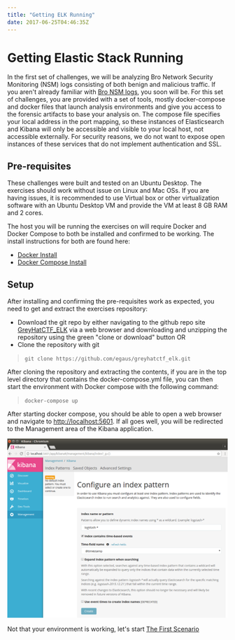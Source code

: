 ```yaml
---
title: "Getting ELK Running"
date: 2017-06-25T04:46:35Z
---
```


# Getting Elastic Stack Running

In the first set of challenges, we will be analyzing Bro Network Security Monitoring (NSM) logs consisting of both benign and malicious traffic.  If you aren't already familiar with [Bro NSM logs](https://www.bro.org/sphinx/), you soon will be.  For this set of challenges, you are provided with a set of tools, mostly docker-compose and docker files that launch analysis environments and give you access to the forensic artifacts to base your analysis on.  The compose file specifies your local address in the port mapping, so these instances of Elasticsearch and Kibana will only be accessible and visible to your local host, not accessible externally.  For security reasons, we do not want to expose open instances of these services that do not implement authentication and SSL.

## Pre-requisites

These challenges were built and tested on an Ubuntu Desktop.  The exercises should work without issue on Linux and Mac OSs.  If you are having issues, it is recommended to use Virtual box or other virtualization software with an Ubuntu Desktop VM and provide the VM at least 8 GB RAM and 2 cores.

The host you will be running the exercises on will require Docker and Docker Compose to both be installed and confirmed to be working.  The install instructions for both are found here:

* [Docker Install](https://www.docker.com/community-edition)
* [Docker Compose Install](https://docs.docker.com/compose/install/)

## Setup

After installing and confirming the pre-requisites work as expected, you need to get and extract the exercises repository:

* Download the git repo by either navigating to the github repo site [GreyHatCTF_ELK](https://github.com/egaus/greyhatctf_elk)  via a web browser and downloading and unzipping the repository using the green "clone or download" button
 OR
* Clone the repository with git

> `git clone https://github.com/egaus/greyhatctf_elk.git`

After cloning the repository and extracting the contents, if you are in the top level directory that contains the docker-compose.yml file, you can then start the environment with Docker compose with the following command:

> `docker-compose up`

After starting docker compose, you should be able to open a web browser and navigate to [http://localhost:5601](http://localhost:5601).  If all goes well, you will be redirected to the Management area of the Kibana application.

![Kibana Image](/defense/navigate_to_kibana.png)

Not that your environment is working, let's start [The First Scenario](/defense/scenario_01/)
